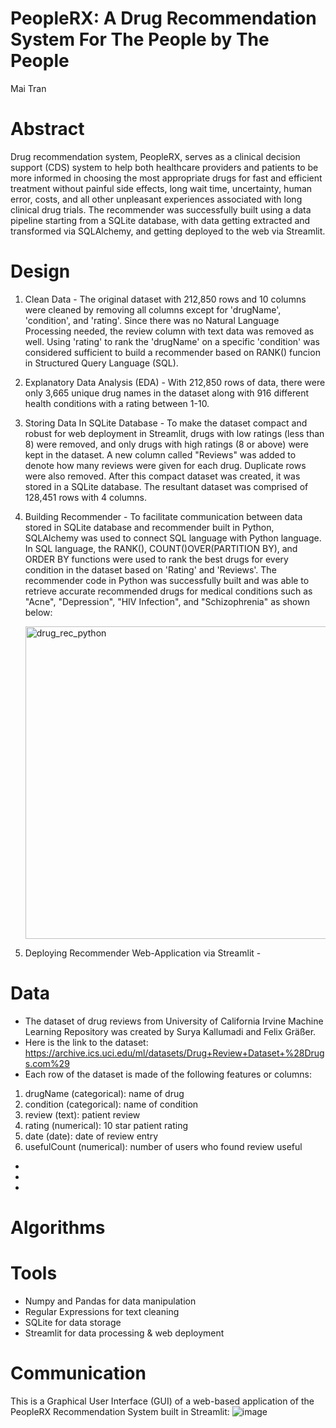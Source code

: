 # PeopleRX: A Drug Recommendation System For The People by The People
Mai Tran

# Abstract
Drug recommendation system, PeopleRX, serves as a clinical decision support (CDS) system to help both healthcare providers and patients to be more informed in choosing the most appropriate drugs for fast and efficient treatment without painful side effects, long wait time, uncertainty, human error, costs, and all other unpleasant experiences associated with long clinical drug trials. The recommender was successfully built using a data pipeline starting from a SQLite database, with data getting extracted and transformed via SQLAlchemy, and getting deployed to the web via Streamlit. 

# Design
1. Clean Data - The original dataset with 212,850 rows and 10 columns were cleaned by removing all columns except for 'drugName', 'condition', and 'rating'. Since there was no Natural Language Processing needed, the review column with text data was removed as well. Using 'rating' to rank the 'drugName' on a specific 'condition' was considered sufficient to build a recommender based on RANK() funcion in Structured Query Language (SQL). 

2. Explanatory Data Analysis (EDA) - With 212,850 rows of data, there were only 3,665 unique drug names in the dataset along with 916 different health conditions with a rating between 1-10. 

3. Storing Data In SQLite Database - To make the dataset compact and robust for web deployment in Streamlit, drugs with low ratings (less than 8) were removed, and only drugs with high ratings (8 or above) were kept in the dataset. A new column called "Reviews" was added to denote how many reviews were given for each drug. Duplicate rows were also removed. After this compact dataset was created, it was stored in a SQLite database. The resultant dataset was comprised of 128,451 rows with 4 columns. 

4. Building Recommender - To facilitate communication between data stored in SQLite database and recommender built in Python, SQLAlchemy was used to connect SQL language with Python language. In SQL language, the RANK(), COUNT()OVER(PARTITION BY), and ORDER BY functions were used to rank the best drugs for every condition in the dataset based on 'Rating' and 'Reviews'. The recommender code in Python was successfully built and was able to retrieve accurate recommended drugs for medical conditions such as "Acne", "Depression", "HIV Infection", and "Schizophrenia" as shown below:
  
    <img width="500" alt="drug_rec_python" src="https://user-images.githubusercontent.com/67651332/183768792-fba64425-ddae-4c90-a88c-74b75a937d9f.PNG">

5. Deploying Recommender Web-Application via Streamlit - 

# Data
- The dataset of drug reviews from University of California Irvine Machine Learning Repository was created by Surya Kallumadi and Felix Gräßer.
- Here is the link to the dataset: https://archive.ics.uci.edu/ml/datasets/Drug+Review+Dataset+%28Drugs.com%29
- Each row of the dataset is made of the following features or columns:
1. drugName (categorical): name of drug
2. condition (categorical): name of condition
3. review (text): patient review
4. rating (numerical): 10 star patient rating
5. date (date): date of review entry
6. usefulCount (numerical): number of users who found review useful
-
-
-

# Algorithms 

# Tools
- Numpy and Pandas for data manipulation
- Regular Expressions for text cleaning
- SQLite for data storage
- Streamlit for data processing & web deployment

# Communication
This is a Graphical User Interface (GUI) of a web-based application of the PeopleRX Recommendation System built in Streamlit:
![image](https://user-images.githubusercontent.com/67651332/183754647-a6ad7995-d514-4f13-8123-18a1a4374e57.png)

